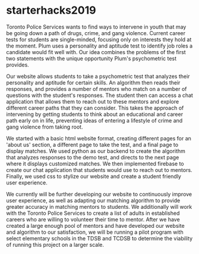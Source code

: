 # starterhacks2019

Toronto Police Services wants to find ways to intervene in youth that may be going down a path of drugs, crime, and gang violence. Current career tests for students are single-minded, focusing only on interests they hold at the moment. Plum uses a personality and aptitude test to identify job roles a candidate would fit well with. Our idea combines the problems of the first two statements with the unique opportunity Plum's psychometric test provides.

Our website allows students to take a psychometric test that analyzes their personality and aptitude for certain skills. An algorithm then reads their responses, and provides a number of mentors who match on a number of questions with the student's responses. The student then can access a chat application that allows them to reach out to these mentors and explore different career paths that they can consider. This takes the approach of intervening by getting students to think about an educational and career path early on in life, preventing ideas of entering a lifestyle of crime and gang violence from taking root.

We started with a basic html website format, creating different pages for an 'about us' section, a different page to take the test, and a final page to display matches. We used python as our backend to create the algorithm that analyzes responses to the demo test, and directs to the next page where it displays customized matches. We then implemented firebase to create our chat application that students would use to reach out to mentors. Finally, we used css to stylize our website and create a student friendly user experience.

We currently will be further developing our website to continuously improve user experience, as well as adapting our matching algorithm to provide greater accuracy in matching mentors to students. We additionally will work with the Toronto Police Services to create a list of adults in established careers who are willing to volunteer their time to mentor. After we have created a large enough pool of mentors and have developed our website and algorithm to our satisfaction, we will be running a pilot program with select elementary schools in the TDSB and TCDSB to determine the viability of running this project on a larger scale.

